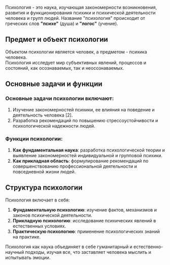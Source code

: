 Психология - это наука, изучающая закономерности возникновения, развития и функционирования психики и психической деятельности человека и групп людей. Название "психология" происходит от греческих слов **"психе"** (душа) и **"логос"** (учение).

## Предмет и объект психологии

Объектом психологии является человек, а предметом - психика человека.  
Психология исследует мир субъективных явлений, процессов и состояний, как осознаваемых, так и неосознаваемых.

## Основные задачи и функции

### Основные задачи психологии включают:

1. Изучение закономерностей психики, ее влияния на поведение и деятельность человека [2].
2. Разработка рекомендаций по повышению стрессоустойчивости и психологической надежности людей.

### Функции психологии:

1. **Как фундаментальная наука**: разработка психологической теории и выявление закономерностей индивидуальной и групповой психики.
2. **Как прикладная область**: формулирование рекомендаций по совершенствованию профессиональной деятельности и повседневной жизни людей.

## Структура психологии

Психология включает в себя:

1. **Фундаментальную психологию**: изучение фактов, механизмов и законов психической деятельности.
2. **Прикладную психологию**: исследование психических явлений в естественных условиях.
3. **Практическую психологию**: применение психологических знаний на практике.

Психология как наука объединяет в себе гуманитарный и естественно-научный подходы, изучая все, что заставляет человека мыслить и испытывать эмоции.
